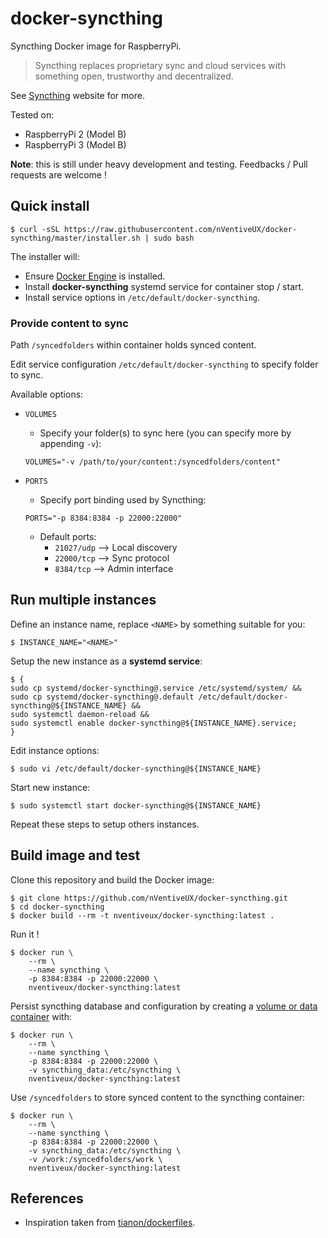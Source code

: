 # docker-syncthing

Syncthing Docker image for RaspberryPi.

> Syncthing replaces proprietary sync and cloud services with something open, trustworthy and decentralized.

See [Syncthing](https://syncthing.net/) website for more.

Tested on:

* RaspberryPi 2 (Model B)
* RaspberryPi 3 (Model B)

**Note**: this is still under heavy development and testing. Feedbacks / Pull requests are welcome !

## Quick install

```shell
$ curl -sSL https://raw.githubusercontent.com/nVentiveUX/docker-syncthing/master/installer.sh | sudo bash
```

The installer will:

* Ensure [Docker Engine](https://www.docker.com/products/overview) is installed.
* Install **docker-syncthing** systemd service for container stop / start.
* Install service options in `/etc/default/docker-syncthing`.

### Provide content to sync

Path `/syncedfolders` within container holds synced content.

Edit service configuration `/etc/default/docker-syncthing` to specify folder to sync.

Available options:

* `VOLUMES`
    * Specify your folder(s) to sync here (you can specify more by appending `-v`):

    ```
    VOLUMES="-v /path/to/your/content:/syncedfolders/content"
    ```

* `PORTS`
    * Specify port binding used by Syncthing:

    ```
    PORTS="-p 8384:8384 -p 22000:22000"
    ```

    * Default ports:
        * `21027/udp` --> Local discovery
        * `22000/tcp` --> Sync protocol
        * `8384/tcp` --> Admin interface

## Run multiple instances

Define an instance name, replace `<NAME>` by something suitable for you:

```shell
$ INSTANCE_NAME="<NAME>"
```

Setup the new instance as a **systemd service**:

```shell
$ {
sudo cp systemd/docker-syncthing@.service /etc/systemd/system/ &&
sudo cp systemd/docker-syncthing@.default /etc/default/docker-syncthing@${INSTANCE_NAME} &&
sudo systemctl daemon-reload &&
sudo systemctl enable docker-syncthing@${INSTANCE_NAME}.service;
}
```

Edit instance options:

```shell
$ sudo vi /etc/default/docker-syncthing@${INSTANCE_NAME}
```

Start new instance:

```shell
$ sudo systemctl start docker-syncthing@${INSTANCE_NAME}
```

Repeat these steps to setup others instances.

## Build image and test

Clone this repository and build the Docker image:

```shell
$ git clone https://github.com/nVentiveUX/docker-syncthing.git
$ cd docker-syncthing
$ docker build --rm -t nventiveux/docker-syncthing:latest .
```

Run it !

```shell
$ docker run \
    --rm \
    --name syncthing \
    -p 8384:8384 -p 22000:22000 \
    nventiveux/docker-syncthing:latest
```

Persist syncthing database and configuration by creating a [volume or data container](https://docs.docker.com/engine/tutorials/dockervolumes/) with:

```shell
$ docker run \
    --rm \
    --name syncthing \
    -p 8384:8384 -p 22000:22000 \
    -v syncthing_data:/etc/syncthing \
    nventiveux/docker-syncthing:latest
```

Use `/syncedfolders` to store synced content to the syncthing container:

```shell
$ docker run \
    --rm \
    --name syncthing \
    -p 8384:8384 -p 22000:22000 \
    -v syncthing_data:/etc/syncthing \
    -v /work:/syncedfolders/work \
    nventiveux/docker-syncthing:latest
```

## References

* Inspiration taken from [tianon/dockerfiles](https://github.com/tianon/dockerfiles).
